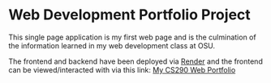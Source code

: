 # Web Development Portfolio Project

This single page application is my first web page and is the culmination of the information learned in my web development class at OSU. 

The frontend and backend have been deployed via [Render](https://render.com/) and the frontend can be viewed/interacted with via this link: [My CS290 Web Portfolio](https://sandeenk-webdev-portfolio.onrender.com/)
